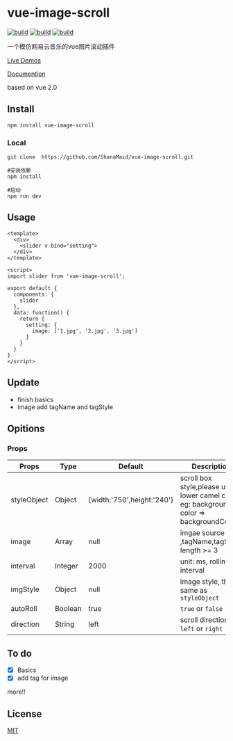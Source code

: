 # vue-image-scroll
[![build](https://img.shields.io/wercker/ci/wercker/docs.svg)](https://github.com/ShanaMaid/vue-image-scroll) 
[![build](https://img.shields.io/badge/npm-1.0.2-blue.svg)](https://github.com/ShanaMaid/vue-image-scroll) 
[![build](https://img.shields.io/npm/l/express.svg)](https://github.com/ShanaMaid/vue-image-scroll)

一个模仿网易云音乐的vue图片滚动插件

[Live Demos](http://blog.shanamaid.top/vue-image-scroll/example)

[Documention](http://blog.shanamaid.top/vue-image-scroll/example)

based on vue 2.0

## Install
```
npm install vue-image-scroll 
```

### Local
```
git clone  https://github.com/ShanaMaid/vue-image-scroll.git

#安装依赖
npm install 

#启动
npm run dev

```


## Usage
```
<template>
  <div>
    <slider v-bind="setting">
  </div>
</template>

<script>
import slider from 'vue-image-scroll';

export default {
  components: {
    slider
  },
  data: function() {
    return {
      setting: {
        image: ['1.jpg', '2.jpg', '3.jpg']
      }
    }
  }
}
</script>          
```




## Update
- finish basics
- image add tagName and tagStyle

## Opitions
### Props
| Props     | Type    | Default | Description |
|-----------|---------|---------|-------------|
|styleObject| Object  | {width:'750',height:'240'}|scroll box style,please use lower camel case, eg: background-color => backgroundColor|
|image      | Array   | null    | imgae source path ,tagName,tagStyle; length >= 3|
|interval   | Integer | 2000    | unit: ms, rolling interval |
|imgStyle   | Object  | null    | image style, the same as `styleObject`  |
|autoRoll   | Boolean | true    |  `true` or `false` |
|direction  | String  | left    | scroll direction, `left` or `right` |


## To do
- [x] Basics
- [x] add tag for image

more!!

## License

[MIT](https://github.com/ShanaMaid/vue-image-scroll/blob/master/LICENSE)
